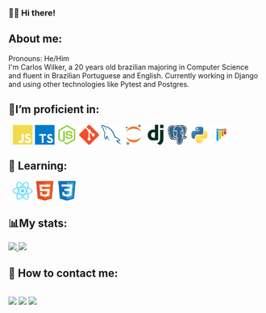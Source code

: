 
### 👋😁 Hi there!
About me:
---
Pronouns: He/Him <br/>
I'm Carlos Wilker, a 20 years old brazilian majoring in Computer Science and fluent in Brazilian Portuguese and English. Currently working in Django and using other technologies like Pytest and Postgres.

🦉I’m proficient in:
---
&nbsp;
<img align="center" alt="Js" title="JavaScript" width="40" src="https://raw.githubusercontent.com/devicons/devicon/master/icons/javascript/javascript-plain.svg">
<img align="center" alt="Ts" title="Typescript" width="40" src="https://raw.githubusercontent.com/devicons/devicon/1119b9f84c0290e0f0b38982099a2bd027a48bf1/icons/typescript/typescript-original.svg">
<img align="center" alt="Node" title="NodeJS" width="40" src="https://raw.githubusercontent.com/devicons/devicon/master/icons/nodejs/nodejs-original.svg">
<img align="center" alt="Git" title="Git"  width="40" src="https://raw.githubusercontent.com/devicons/devicon/master/icons/git/git-original.svg">
<img align="center" alt="Mysql" title="Mysql"  width="40" src="https://raw.githubusercontent.com/devicons/devicon/1119b9f84c0290e0f0b38982099a2bd027a48bf1/icons/mysql/mysql-original.svg">
<img align="center" alt="Jupyter" title="Jupyter Notebook" width="40" src="https://raw.githubusercontent.com/devicons/devicon/1119b9f84c0290e0f0b38982099a2bd027a48bf1/icons/jupyter/jupyter-original.svg">
<img align="center" alt="Dj" title="Django"  width="40" src="https://raw.githubusercontent.com/devicons/devicon/1119b9f84c0290e0f0b38982099a2bd027a48bf1/icons/django/django-plain.svg">
<img align="center" alt="Psql" title="Postgresql" width="40" src="https://raw.githubusercontent.com/devicons/devicon/1119b9f84c0290e0f0b38982099a2bd027a48bf1/icons/postgresql/postgresql-original.svg">
<img align="center" alt="Py" title="Python"  width="40" src="https://raw.githubusercontent.com/devicons/devicon/1119b9f84c0290e0f0b38982099a2bd027a48bf1/icons/python/python-original.svg">
<img align="center" alt="Pytest" title="Pytest"  width="40" src="https://raw.githubusercontent.com/devicons/devicon/1119b9f84c0290e0f0b38982099a2bd027a48bf1/icons/pytest/pytest-original.svg">

🌱 Learning:
---
&nbsp;
<img align="center" alt="React" title="ReactJS" width="40" src="https://raw.githubusercontent.com/devicons/devicon/master/icons/react/react-original.svg">
<img align="center" alt="Html" title="Html" width="40" src="https://raw.githubusercontent.com/devicons/devicon/master/icons/html5/html5-original.svg">
<img align="center" alt="Css" title="Css"  width="40" src="https://raw.githubusercontent.com/devicons/devicon/master/icons/css3/css3-original.svg">

📊My stats:
---
<div>
  <a href="https://github.com/wilker345">
    <img height="185em" src="https://github-readme-stats.vercel.app/api?username=wilker345&show_icons=true&theme=radical&include_all_commits=true&count_private=true"/>
    <img height="185em" src="https://github-readme-stats.vercel.app/api/top-langs/?username=wilker345&layout=compact&langs_count=7&theme=radical"/>
  </a>
</div>

💬 How to contact me:
---
<br>
<a href="mailto:cwilkersantana@gmail.com"><img src="https://img.shields.io/badge/-Gmail-%23333?style=for-the-badge&logo=gmail&logoColor=white" target="_blank"></a>
<a href="https://twitter.com/cwilkerns"><img src="https://img.shields.io/badge/Twitter-blue?style=for-the-badge&logo=twitter&logoColor=white" target="_blank"></a>
<a href="https://tech.lgbt/@wilker"><img src="https://img.shields.io/badge/-Mastodon-7B68EE?logo=mastodon&style=for-the-badge&logoColor=white" target="_blank"></a>
